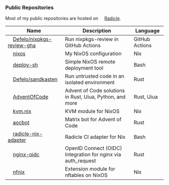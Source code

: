 ### Public Repositories

Most of my public repositories are hosted on <img src="https://radicle.xyz/assets/images/radicle.svg" height=12> [Radicle](https://radicle.defelo.de/nodes/radicle.defelo.de/users/did:key:z6Mkondm5dgAxsQnV3iuvZBCGMAQgfAg4zSdJWoNVJr7i7wp).

| Name | Description | Language |
|-|-|-|
| <img src="https://avatars.githubusercontent.com/u/9919?v=4" height=12> [Defelo/nixpkgs-review-gha](https://github.com/Defelo/nixpkgs-review-gha) | Run nixpkgs-review in GitHub Actions | GitHub Actions |
| <img src="https://radicle.xyz/assets/images/radicle.svg" height=12> [nixos](https://radicle.defelo.de/nodes/radicle.defelo.de/rad:zwsYj9vbBLhdSgnRYKKQEE9yG5PU) | My NixOS configuration | Nix |
| <img src="https://radicle.xyz/assets/images/radicle.svg" height=12> [deploy-sh](https://radicle.defelo.de/nodes/radicle.defelo.de/rad:z392ZFR7AcScpaQqmTKUDkDj9FWMq) | Simple NixOS remote deployment tool | Bash |
| <img src="https://avatars.githubusercontent.com/u/9919?v=4" height=12> [Defelo/sandkasten](https://github.com/Defelo/sandkasten) | Run untrusted code in an isolated environment | Rust |
| <img src="https://radicle.xyz/assets/images/radicle.svg" height=12> [AdventOfCode](https://radicle.defelo.de/nodes/radicle.defelo.de/rad:z2M2jmXxycq7i2Yqx6PjidxUgdGDe) | Advent of Code solutions in Rust, Uiua, Python, and more | Rust, Uiua |
| <img src="https://radicle.xyz/assets/images/radicle.svg" height=12> [kvm.nix](https://radicle.defelo.de/nodes/radicle.defelo.de/rad:zG3EfoT86Bi3U4yXqSN5swahqm7h) | KVM module for NixOS | Nix |
| <img src="https://radicle.xyz/assets/images/radicle.svg" height=12> [aocbot](https://radicle.defelo.de/nodes/radicle.defelo.de/rad:zT8xLU95EPRhK1MJDtYKae8PNwjC) | Matrix bot for Advent of Code | Rust |
| <img src="https://radicle.xyz/assets/images/radicle.svg" height=12> [radicle-nix-adapter](https://radicle.defelo.de/nodes/radicle.defelo.de/rad:zhSTd5vZ9K8aqtLecgSU5zDAZaS8) | Radicle CI adapter for Nix | Bash |
| <img src="https://radicle.xyz/assets/images/radicle.svg" height=12> [nginx-oidc](https://radicle.defelo.de/nodes/radicle.defelo.de/rad:z2DJwn8E33K8RVGPFzJwCmuB8rCGP) | OpenID Connect (OIDC) Integration for nginx via auth_request | Rust |
| <img src="https://radicle.xyz/assets/images/radicle.svg" height=12> [nfnix](https://radicle.defelo.de/nodes/radicle.defelo.de/rad:z38ibAcVXcV86bVdfdMY9JXJcX5ZN) | Extension module for nftables on NixOS | Nix |




